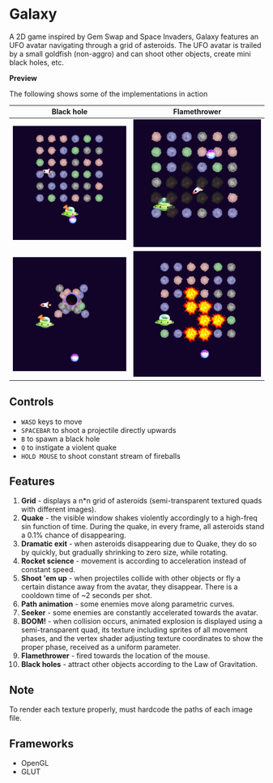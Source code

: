 # Galaxy

A 2D game inspired by Gem Swap and Space Invaders, Galaxy features an UFO avatar navigating through a grid of asteroids. The UFO avatar is trailed by a small goldfish (non-aggro) and can shoot other objects, create mini black holes, etc.

**Preview**

The following shows some of the implementations in action

Black hole | Flamethrower |
------------ | ------------- | 
<img src="https://github.com/eutopi/galaxy/blob/master/Galaxy/galaxy1.png" alt="drawing" width="400"/> | <img src="https://github.com/eutopi/galaxy/blob/master/Galaxy/galaxy3.png" alt="drawing" width="400"/> 
<img src="https://github.com/eutopi/galaxy/blob/master/Galaxy/galaxy2.png" alt="drawing" width="400"/> | <img src="https://github.com/eutopi/galaxy/blob/master/Galaxy/galaxy4.png" alt="drawing" width="400"/>

## Controls
- `WASD` keys to move
- `SPACEBAR` to shoot a projectile directly upwards
- `B` to spawn a black hole
- `Q` to instigate a violent quake
- `HOLD MOUSE` to shoot constant stream of fireballs


## Features 
1. **Grid** - displays a n*n grid of asteroids (semi-transparent textured quads with different images).
2. **Quake** - the visible window shakes violently accordingly to a high-freq sin function of time. During the quake, in every frame, all asteroids stand a 0.1% chance of disappearing.
3. **Dramatic exit** - when asteroids disappearing due to Quake, they do so by quickly, but gradually shrinking to zero size, while rotating.
4. **Rocket science** - movement is according to acceleration instead of constant speed.
5. **Shoot 'em up** - when projectiles collide with other objects or fly a certain distance away from the avatar, they disappear. There is a cooldown time of ~2 seconds per shot. 
6. **Path animation** - some enemies move along parametric curves.
7. **Seeker** - some enemies are constantly accelerated towards the avatar.
8. **BOOM!** - when collision occurs, animated explosion is displayed using a semi-transparent quad, its texture including sprites of all movement phases, and the vertex shader adjusting texture coordinates to show the proper phase, received as a uniform parameter.
9. **Flamethrower** - fired towards the location of the mouse.
10. **Black holes** - attract other objects according to the Law of Gravitation.

## Note
To render each texture properly, must hardcode the paths of each image file.

## Frameworks
- OpenGL
- GLUT
